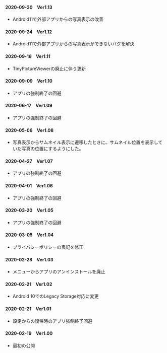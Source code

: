 #### 2020-09-30　Ver1.13

- Android11で外部アプリからの写真表示の改善

#### 2020-09-24　Ver1.12

- Android11で外部アプリからの写真表示ができないバグを解決

#### 2020-09-16　Ver1.11

- TinyPictureViewerの廃止に伴う更新

#### 2020-09-09　Ver1.10

- アプリの強制終了の回避

#### 2020-06-17　Ver1.09

- アプリの強制終了の回避

#### 2020-05-06　Ver1.08

- 写真表示からサムネイル表示に遷移したときに、サムネイル位置を表示していた写真の位置にするようにした。

#### 2020-04-27　Ver1.07

- アプリの強制終了の回避

#### 2020-04-01　Ver1.06

- アプリの強制終了の回避

#### 2020-03-20　Ver1.05

- アプリの強制終了の回避

#### 2020-03-05　Ver1.04 

- プライバシーポリシーの表記を修正

#### 2020-02-28　Ver1.03 

- メニューからアプリのアンインストールを廃止

#### 2020-02-21　Ver1.02 

- Android 10でのLegacy Storage対応に変更

#### 2020-02-21　Ver1.01 

- 設定からの復帰時のアプリ強制終了回避

#### 2020-02-19　Ver1.00 

- 最初の公開 

 
